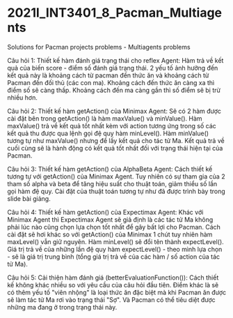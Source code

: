 # 2021l_INT3401_8_Pacman_Multiagents
Solutions for Pacman projects problems - Multiagents problems

Câu hỏi 1: Thiết kế hàm đánh giá trạng thái cho reflex Agent:
Hàm trả về kết quả của biến score - điểm số đánh giá trạng thái. 2 yếu tố ảnh hưởng đến kết quả này là khoảng cách từ pacman đến thức ăn và khoảng cách từ Pacman đến đối thủ (các con ma). Khoảng cách đến thức ăn càng xa thì điểm số sẽ càng thấp. Khoảng cách đến ma càng gần thì số điểm sẽ bị trừ nhiều hơn.

Câu hỏi 2: Thiết kế hàm getAction() của Minimax Agent:
Sẽ có 2 hàm được cài đặt bên trong getAction() là hàm maxValue() và minValue(). Hàm maxValue() trả về kết quả tốt nhất kèm với action tương ứng trong số các kết quả thu được qua lệnh gọi đệ quy hàm minLevel(). Hàm minValue() tương tự như maxValue() nhưng để lấy kết quả cho tác tử Ma. Kết quả trả về cuối cùng sẽ là hành động có kết quả tốt nhất đối với trạng thái hiện tại của Pacman.

Câu hỏi 3: Thiết kế hàm getAction() của AlphaBeta Agent:
Cách thiết kế tương tự với getAction() của Minimax Agent. Tuy nhiên có sự tham gia của 2 tham số alpha và beta để tăng hiệu suất cho thuật toán, giảm thiểu số lần gọi hàm đệ quy. Cài đặt của thuật toán tương tự như đã được trình bày trong slide bài giảng.

Câu hỏi 4: Thiết kế hàm getAction() của Expectimax Agent:
Khác với Minimax Agent thì Expectimax Agent sẽ giả định là các tác tử Ma không phải lúc nào cũng chọn lựa chọn tốt nhất để gây bất lợi cho Pacman. Cách cài đặt sẽ hơi khác so với getAction() của Minimax 1 chút tuy nhiên hàm maxLevel() vẫn giữ nguyên. Hàm minLevel() sẽ đổi tên thành expectLevel(). Giá trị trả về của những lần đệ quy hàm expectLevel() - theo mình lựa chọn - sẽ là giá trị trung bình (tổng giá trị trả về của các hàm / số action của tác tử Ma).

Câu hỏi 5: Cải thiện hàm đánh giá (betterEvaluationFunction()):
Cách thiết kế không khác nhiều so với yêu cầu của câu hỏi đầu tiên. Điểm khác là sẽ có thêm yếu tố "viên nhộng" là loại thức ăn đặc biệt mà khi Pacman ăn được sẽ làm tác tử Ma rơi vào trạng thái "Sợ". Và Pacman có thể tiêu diệt được những ma đang ở trong trạng thái này.




